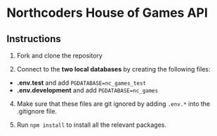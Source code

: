 # Northcoders House of Games API
## Instructions

1. Fork and clone the repository 

2. Connect to the **two local databases** by creating the following files:
 - **.env.test** and add `PGDATABASE=nc_games_test`
 - **.env.development** and add `PGDATABASE=nc_games`

4. Make sure that these files are git ignored by adding `.env.*` into the .gitignore file.

3. Run `npm install` to install all the relevant packages.





